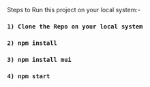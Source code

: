 Steps to Run this project on your local system:-
### `1) Clone the Repo on your local system`
### `2) npm install`
### `3) npm install mui`
### `4) npm start`
